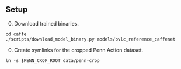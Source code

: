 ## Setup

0. Download trained binaries.
  ```Shell
  cd caffe
  ./scripts/download_model_binary.py models/bvlc_reference_caffenet
  ```

0. Create symlinks for the cropped Penn Action dataset.
  ```Shell
  ln -s $PENN_CROP_ROOT data/penn-crop
  ```